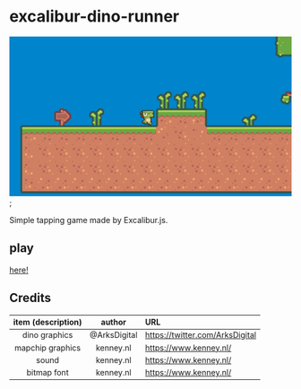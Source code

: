 # excalibur-dino-runner

![sample](./imgs/sample.png);

Simple tapping game made by Excalibur.js.

## play

[here!](https://tenpamk2-blog.netlify.app/apps/excalibur-dino-runner/)

## Credits

| item (description) |    author    | URL                               |
| :----------------: | :----------: | :-------------------------------- |
|   dino graphics    | @ArksDigital | <https://twitter.com/ArksDigital> |
|  mapchip graphics  |  kenney.nl   | <https://www.kenney.nl/>          |
|       sound        |  kenney.nl   | <https://www.kenney.nl/>          |
|    bitmap font     |  kenney.nl   | <https://www.kenney.nl/>          |
